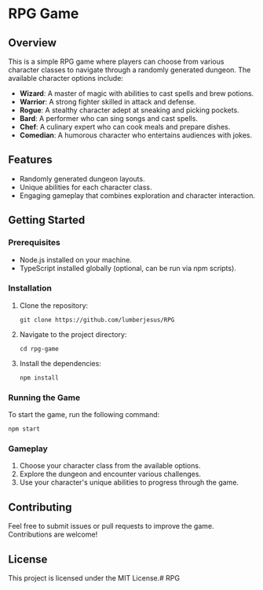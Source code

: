 # RPG Game

## Overview
This is a simple RPG game where players can choose from various character classes to navigate through a randomly generated dungeon. The available character options include:

- **Wizard**: A master of magic with abilities to cast spells and brew potions.
- **Warrior**: A strong fighter skilled in attack and defense.
- **Rogue**: A stealthy character adept at sneaking and picking pockets.
- **Bard**: A performer who can sing songs and cast spells.
- **Chef**: A culinary expert who can cook meals and prepare dishes.
- **Comedian**: A humorous character who entertains audiences with jokes.

## Features
- Randomly generated dungeon layouts.
- Unique abilities for each character class.
- Engaging gameplay that combines exploration and character interaction.

## Getting Started

### Prerequisites
- Node.js installed on your machine.
- TypeScript installed globally (optional, can be run via npm scripts).

### Installation
1. Clone the repository:
   ```
   git clone https://github.com/lumberjesus/RPG
   ```
2. Navigate to the project directory:
   ```
   cd rpg-game
   ```
3. Install the dependencies:
   ```
   npm install
   ```

### Running the Game
To start the game, run the following command:
```
npm start
```

### Gameplay
1. Choose your character class from the available options.
2. Explore the dungeon and encounter various challenges.
3. Use your character's unique abilities to progress through the game.

## Contributing
Feel free to submit issues or pull requests to improve the game. Contributions are welcome!

## License
This project is licensed under the MIT License.# RPG

